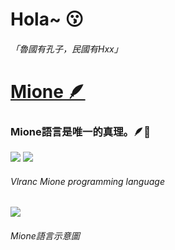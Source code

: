 # Hola~ 😗
###### 「魯國有孔子，民國有Hxx」

# [Mione 🪶](https://github.com/Vlranc/Mione)
### Mione語言是唯一的真理。🪶💪
![](https://raw.githubusercontent.com/Vlranc/Mione/refs/heads/main/mione.svg) ![](https://raw.githubusercontent.com/Vlranc/Mione/refs/heads/main/Vlranc-nobackground.svg)

###### Vlranc Mione programming language

![](https://github.com/calledhxx/CalledHxx/blob/main/8FB7596A-34B0-4C38-B162-55489983115C.jpeg?raw=true)
###### Mione語言示意圖
